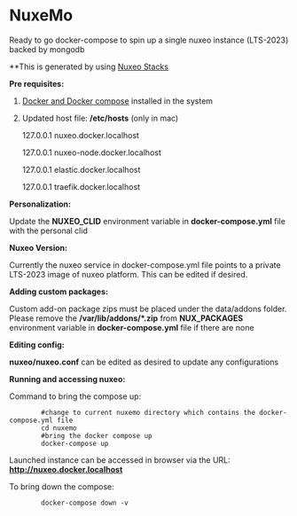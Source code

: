 # NuxeMo
Ready to go docker-compose to spin up a single nuxeo instance (LTS-2023) backed by mongodb

**This is generated by using <a href="https://github.com/bdelbosc/nuxeo-stacks">Nuxeo Stacks</a>


**Pre requisites:**

1. [Docker and Docker compose](https://docs.docker.com/compose/install/) installed in the system

2. Updated host file: **/etc/hosts** (only in mac)

      127.0.0.1 nuxeo.docker.localhost

      127.0.0.1 nuxeo-node.docker.localhost

      127.0.0.1 elastic.docker.localhost

      127.0.0.1 traefik.docker.localhost
      
      

**Personalization:**

Update the **NUXEO_CLID** environment variable in **docker-compose.yml** file with the personal clid

**Nuxeo Version:**

Currently the nuxeo service in docker-compose.yml file points to a private LTS-2023 image of nuxeo platform. This can be edited if desired.

**Adding custom packages:**

Custom add-on package zips must be placed under the data/addons folder. Please remove the **/var/lib/addons/*.zip** from **NUX_PACKAGES** environment variable in **docker-compose.yml** file if there are none


**Editing config:**

**nuxeo/nuxeo.conf** can be edited as desired to update any configurations


**Running and accessing nuxeo:**

Command to bring the compose up:

            #change to current nuxemo directory which contains the docker-compose.yml file
            cd nuxemo
            #bring the docker compose up
            docker-compose up

Launched instance can be accessed in browser via the URL: **http://nuxeo.docker.localhost**


To bring down the compose:

            docker-compose down -v
